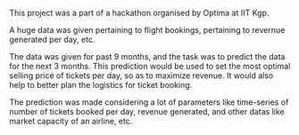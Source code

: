 This project was a part of a hackathon organised by Optima at IIT Kgp. 

A huge data was given pertaining to flight bookings, pertaining to revernue generated per day, etc.

The data was given for past 9 months, and the task was to predict the data for the next 3 months. This prediction would be used to set the most optimal selling price of tickets per day, so as to maximize revenue. It would also help to better plan the logistics for ticket booking.

The prediction was made considering a lot of parameters like time-series of number of tickets booked per day, revenue generated, and other datas like market capacity of an airline, etc.
